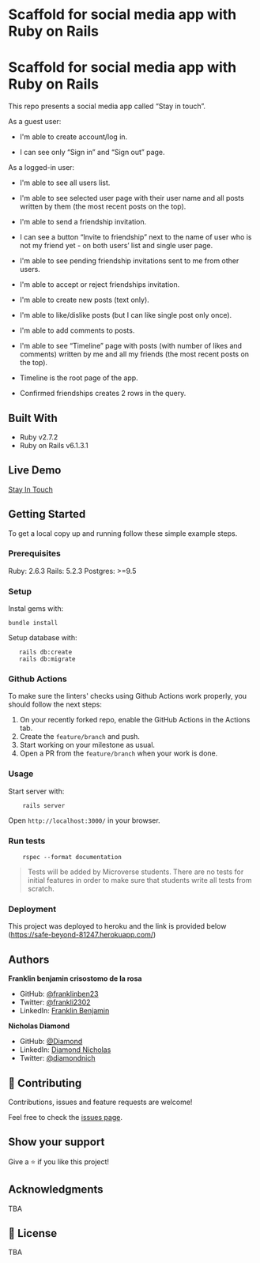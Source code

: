 # Scaffold for social media app with Ruby on Rails
# Scaffold for social media app with Ruby on Rails

This repo presents a social media app called “Stay in touch”.

As a guest user:

- I'm able to create account/log in.

- I can see only “Sign in” and “Sign out” page.

As a logged-in user:

- I'm able to see all users list.

- I'm able to see selected user page with their user name and all posts written by them (the most recent posts on the top).

- I'm able to send a friendship invitation.

- I can see a button “Invite to friendship” next to the name of user who is not my friend yet - on both users’ list and single user page.

- I'm able to see pending friendship invitations sent to me from other users.

- I'm able to accept or reject friendships invitation.

- I'm able to create new posts (text only).

- I'm able to like/dislike posts (but I can like single post only once).

- I'm able to add comments to posts.

- I'm able to see “Timeline” page with posts (with number of likes and comments) written by me and all my friends (the most recent posts on the top).

- Timeline is the root page of the app.

- Confirmed friendships creates 2 rows in the query.

## Built With

- Ruby v2.7.2
- Ruby on Rails v6.1.3.1

## Live Demo

[Stay In Touch](https://safe-beyond-81247.herokuapp.com/)

## Getting Started

To get a local copy up and running follow these simple example steps.

### Prerequisites

Ruby: 2.6.3
Rails: 5.2.3
Postgres: >=9.5

### Setup

Instal gems with:

```
bundle install
```

Setup database with:

```
   rails db:create
   rails db:migrate
```

### Github Actions

To make sure the linters' checks using Github Actions work properly, you should follow the next steps:

1. On your recently forked repo, enable the GitHub Actions in the Actions tab.
2. Create the `feature/branch` and push.
3. Start working on your milestone as usual.
4. Open a PR from the `feature/branch` when your work is done.

### Usage

Start server with:

```
    rails server
```

Open `http://localhost:3000/` in your browser.

### Run tests

```
    rspec --format documentation
```

> Tests will be added by Microverse students. There are no tests for initial features in order to make sure that students write all tests from scratch.

### Deployment

This project was deployed to heroku and the link is provided below
(https://safe-beyond-81247.herokuapp.com/)

## Authors

**Franklin benjamin crisostomo de la rosa**

- GitHub: [@franklinben23](https://github.com/franklinben23)
- Twitter: [@frankli2302](https://twitter.com/Frankli2302)
- LinkedIn: [Franklin Benjamin](https://www.linkedin.com/in/franklinbenjamin/)

**Nicholas Diamond**

- GitHub: [@Diamond](https://github.com/diamond-nicholas)
- LinkedIn: [Diamond Nicholas](https://www.linkedin.com/in/diamond-nicholas/)
- Twitter: [@diamondnich](https://twitter.com/diamondnich)

## 🤝 Contributing

Contributions, issues and feature requests are welcome!

Feel free to check the [issues page](issues/).

## Show your support

Give a ⭐️ if you like this project!

## Acknowledgments

TBA

## 📝 License

TBA
